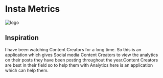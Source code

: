 # Insta Metrics
![logo](https://user-images.githubusercontent.com/118159735/222952128-b3f31ac8-7bd4-424c-9d9e-03bb52c2e666.jpg)

## Inspiration
I have been watching Content Creators for a long time. So this is an application which gives Social media Content Creators to view the analytics on their posts they have been posting throughout the year.Content Creators are best in their field so to help them with Analytics here is an application which can help them.




